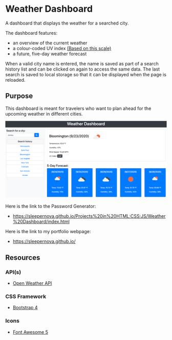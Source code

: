# Weather Dashboard
A dashboard that displays the weather for a searched city. 

The dashboard features:
- an overview of the current weather
- a colour-coded UV index [(Based on this scale)](https://en.wikipedia.org/wiki/Ultraviolet_index#Index_usage)
- a future, five-day weather forecast

When a valid city name is entered, the name is saved as part of a search history list and can be clicked on again to access the same data. The last search is saved to local storage so that it can be displayed when the page is reloaded.

## Purpose
This dashboard is meant for travelers who want to plan ahead for the upcoming weather in different cities.

<img src="image/Weather_Dashboard.png">

Here is the link to the Password Generator:
- https://sleepernova.github.io/Projects%20in%20HTML:CSS:JS/Weather%20Dashboard/index.html

Here is the link to my portfolio webpage:
- https://sleepernova.github.io/ 

## Resources 
### API(s) 
- [Open Weather API](https://openweathermap.org/api)

### CSS Framework
- [Bootstrap 4](https://getbootstrap.com/)

### Icons
- [Font Awesome 5](https://fontawesome.com/)